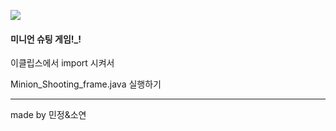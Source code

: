 ![](http://www.thetoyshop.com/medias/sys_master/images/8845754957854/minion-dave-cutout-375Wx375H.jpg)

#### 미니언 슈팅 게임!_!
이클립스에서 import 시켜서 

Minion_Shooting_frame.java
실행하기













-----------------------------
made by 민정&소연
